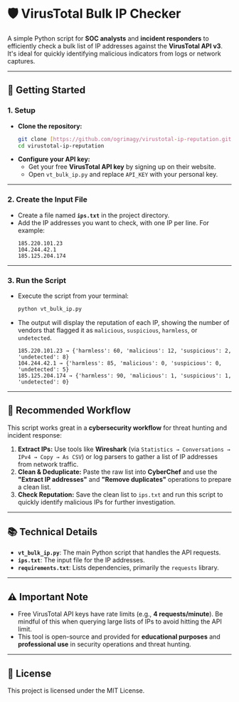 # 🛡️ VirusTotal Bulk IP Checker

A simple Python script for **SOC analysts** and **incident responders** to efficiently check a bulk list of IP addresses against the **VirusTotal API v3**. It's ideal for quickly identifying malicious indicators from logs or network captures.

-----

## 🚀 Getting Started

### 1\. **Setup**

  - **Clone the repository:**
    ```bash
    git clone [https://github.com/ogrimagy/virustotal-ip-reputation.git](https://github.com/Ogrimagy/virustotal-bulk-ip-checker.git)
    cd virustotal-ip-reputation
    ```
  - **Configure your API key:**
      - Get your free **VirusTotal API key** by signing up on their website.
      - Open `vt_bulk_ip.py` and replace `API_KEY` with your personal key.

-----

### 2\. **Create the Input File**

  - Create a file named **`ips.txt`** in the project directory.
  - Add the IP addresses you want to check, with one IP per line. For example:
    ```
    185.220.101.23
    104.244.42.1
    185.125.204.174
    ```

-----

### 3\. **Run the Script**

  - Execute the script from your terminal:
    ```bash
    python vt_bulk_ip.py
    ```
  - The output will display the reputation of each IP, showing the number of vendors that flagged it as `malicious`, `suspicious`, `harmless`, or `undetected`.
    ```
    185.220.101.23 → {'harmless': 60, 'malicious': 12, 'suspicious': 2, 'undetected': 8}
    104.244.42.1 → {'harmless': 85, 'malicious': 0, 'suspicious': 0, 'undetected': 5}
    185.125.204.174 → {'harmless': 90, 'malicious': 1, 'suspicious': 1, 'undetected': 0}
    ```

-----

## 🔄 Recommended Workflow

This script works great in a **cybersecurity workflow** for threat hunting and incident response:

1.  **Extract IPs:** Use tools like **Wireshark** (via `Statistics → Conversations → IPv4 → Copy → As CSV`) or log parsers to gather a list of IP addresses from network traffic.
2.  **Clean & Deduplicate:** Paste the raw list into **CyberChef** and use the **"Extract IP addresses"** and **"Remove duplicates"** operations to prepare a clean list.
3.  **Check Reputation:** Save the clean list to `ips.txt` and run this script to quickly identify malicious IPs for further investigation.

-----

## 📚 Technical Details

  - **`vt_bulk_ip.py`**: The main Python script that handles the API requests.
  - **`ips.txt`**: The input file for the IP addresses.
  - **`requirements.txt`**: Lists dependencies, primarily the `requests` library.

-----

## ⚠️ Important Note

  - Free VirusTotal API keys have rate limits (e.g., **4 requests/minute**). Be mindful of this when querying large lists of IPs to avoid hitting the API limit.
  - This tool is open-source and provided for **educational purposes** and **professional use** in security operations and threat hunting.

-----

## 📝 License

This project is licensed under the MIT License.
